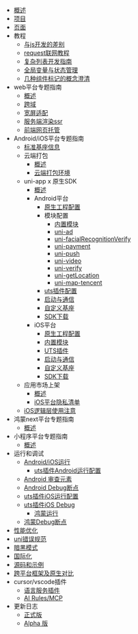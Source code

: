 * [概述](README.md)
* [项目](project.md)
* [页面](page.md)
* 教程
  * [与js开发的差别](tutorial/codegap.md)
  * [request联网教程](tutorial/request.md)
  * [复杂列表开发指南](tutorial/stickynestlist.md)
  * [全局变量与状态管理](tutorial/store.md)
  * [几种组件标记的概念澄清](tutorial/idref.md)
* web平台专题指南
  * [概述](web/README.md)
  * [跨域](https://uniapp.dcloud.net.cn/tutorial/CORS.html)
  * [宽屏适配](https://uniapp.dcloud.net.cn/tutorial/adapt.html)
  * [服务端渲染ssr](web/ssr.md)
  * [前端网页托管](https://doc.dcloud.net.cn/uniCloud/hosting.html)
* Android/iOS平台专题指南
	* [标准基座信息](tutorial/app-playground.md)
	* 云端打包
		* [概述](tutorial/app-package.md)
		* [云端打包环境](tutorial/app-env.md)
	* uni-app x 原生SDK
		* [概述](native/README.md)
		* Android平台
			* [原生工程配置](native/use/android.md)
			* 模块配置
				* [内置模块](native/modules/android/others.md)
				* [uni-ad](native/modules/android/uni-ad.md)
				* [uni-facialRecognitionVerify](native/modules/android/uni-facialRecognitionVerify.md)
				* [uni-payment](native/modules/android/uni-payment.md)
				* [uni-push](native/modules/android/uni-push.md)
				* [uni-video](native/modules/android/uni-video.md)
				* [uni-verify](native/modules/android/uni-verify.md)
				* [uni-getLocation](native/modules/android/uni-getLocation.md)
				* [uni-map-tencent](native/modules/android/uni-map-tencent.md)
			* [uts插件配置](native/use/androiduts.md)
			* [启动与通信](native/use/androidcomm.md)
			* [自定义基座](native/debug/android.md)
			* [SDK下载](native/download/android.md)
		* iOS平台
		   * [原生工程配置](native/use/ios.md)
		   * [内置模块](native/modules/ios/modules.md)
		   * [UTS插件](native/use/iosuts.md)
		   * [启动与通信](native/use/iosapi.md)
			* [自定义基座](native/debug/ios.md)
			* [SDK下载](native/download/ios.md)
	* 应用市场上架
		* [概述](tutorial/app-market.md)
		* [iOS平台隐私清单](https://uniapp.dcloud.net.cn/tutorial/app-ios-privacyinfo.html)
	* [iOS逻辑层使用注意](native/iosReadme.md)
* 鸿蒙next平台专题指南
  * [概述](app-harmony/README.md)
* 小程序平台专题指南
  * [概述](mp/README.md)
* 运行和调试
  * [Android/iOS运行](https://uniapp.dcloud.net.cn/tutorial/run/run-app.html)
	* [uts插件Android运行配置](https://uniapp.dcloud.net.cn/tutorial/run/uts-development-android.html)
  * [Android 审查元素](debug/android-inspector.md)
  * [Android Debug断点](https://uniapp.dcloud.net.cn/tutorial/debug/uni-uts-debug.html)
  * [uts插件iOS运行配置](https://uniapp.dcloud.net.cn/tutorial/run/uts-development-ios.html)
  * [uts插件iOS Debug](https://uniapp.dcloud.net.cn/tutorial/debug/uni-uts-debug-ios.html)
	* [鸿蒙运行](https://uniapp.dcloud.net.cn/tutorial/harmony/runbuild.html)
  * [鸿蒙Debug断点](https://uniapp.dcloud.net.cn/tutorial/debug/uni-uts-debug-harmony.html)
* [性能优化](performance.md)
* [uni错误规范](https://uniapp.dcloud.net.cn/tutorial/err-spec.html)
* [暗黑模式](api/theme-change.md)
* [国际化](i18n.md)
* [源码和示例](sample.md)
* [跨平台框架及原生对比](select.md)
* cursor/vscode插件
  * [语言服务插件](tutorial/ls-plugin.md)
  * [AI Rules/MCP](tutorial/rules_mcp.md)
* 更新日志
  * [正式版](release.md)
  * [Alpha 版](release-note-alpha.md)
